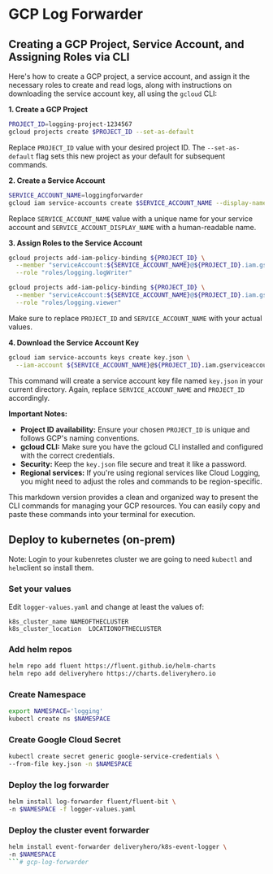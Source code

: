 # GCP Log Forwarder


## Creating a GCP Project, Service Account, and Assigning Roles via CLI

Here's how to create a GCP project, a service account, and assign it the necessary roles to create and read logs, along with instructions on downloading the service account key, all using the `gcloud` CLI:

**1. Create a GCP Project**

```bash
PROJECT_ID=logging-project-1234567
gcloud projects create $PROJECT_ID --set-as-default
```

Replace `PROJECT_ID` value with your desired project ID. The `--set-as-default` flag sets this new project as your default for subsequent commands.

**2. Create a Service Account**

```bash
SERVICE_ACCOUNT_NAME=loggingforwarder
gcloud iam service-accounts create $SERVICE_ACCOUNT_NAME --display-name "SERVICE_ACCOUNT_DISPLAY_NAME"
```

Replace `SERVICE_ACCOUNT_NAME` value with a unique name for your service account and `SERVICE_ACCOUNT_DISPLAY_NAME` with a human-readable name.

**3. Assign Roles to the Service Account**

```bash
gcloud projects add-iam-policy-binding ${PROJECT_ID} \
  --member "serviceAccount:${SERVICE_ACCOUNT_NAME}@${PROJECT_ID}.iam.gserviceaccount.com" \
  --role "roles/logging.logWriter"

gcloud projects add-iam-policy-binding ${PROJECT_ID} \
  --member "serviceAccount:${SERVICE_ACCOUNT_NAME}@${PROJECT_ID}.iam.gserviceaccount.com" \
  --role "roles/logging.viewer"
```

Make sure to replace `PROJECT_ID` and `SERVICE_ACCOUNT_NAME` with your actual values.

**4. Download the Service Account Key**

```bash
gcloud iam service-accounts keys create key.json \
  --iam-account ${SERVICE_ACCOUNT_NAME}@${PROJECT_ID}.iam.gserviceaccount.com
```

This command will create a service account key file named `key.json` in your current directory. Again, replace `SERVICE_ACCOUNT_NAME` and `PROJECT_ID` accordingly.

**Important Notes:**

* **Project ID availability:** Ensure your chosen `PROJECT_ID` is unique and follows GCP's naming conventions.
* **gcloud CLI:** Make sure you have the gcloud CLI installed and configured with the correct credentials.
* **Security:** Keep the `key.json` file secure and treat it like a password.
* **Regional services:** If you're using regional services like Cloud Logging, you might need to adjust the roles and commands to be region-specific.


This markdown version provides a clean and organized way to present the CLI commands for managing your GCP resources. You can easily copy and paste these commands into your terminal for execution.


## Deploy to kubernetes (on-prem)

Note: Login to your kubenretes cluster we are going to need `kubectl` and `helm`client so install them.


### Set your values
Edit `logger-values.yaml` and change at least the values of:

```
k8s_cluster_name NAMEOFTHECLUSTER
k8s_cluster_location  LOCATIONOFTHECLUSTER
```

### Add helm repos

```bash
helm repo add fluent https://fluent.github.io/helm-charts
helm repo add deliveryhero https://charts.deliveryhero.io
```

### Create Namespace

```bash
export NAMESPACE='logging'
kubectl create ns $NAMESPACE
```
### Create Google Cloud Secret

```bash
kubectl create secret generic google-service-credentials \
--from-file key.json -n $NAMESPACE
```

### Deploy the log forwarder

```bash
helm install log-forwarder fluent/fluent-bit \
-n $NAMESPACE -f logger-values.yaml
```


### Deploy the cluster event forwarder

```bash
helm install event-forwarder deliveryhero/k8s-event-logger \
-n $NAMESPACE
```# gcp-log-forwarder
